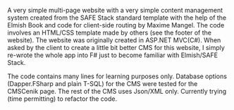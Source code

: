 A very simple multi-page website with a very simple content management system created from the SAFE Stack standard template with the help of the Elmish Book and code for client-side routing by Maxime Mangel. The code involves an HTML/CSS template made by others (see the footer of the website). The website was originally created in ASP.NET MVC(C#). When asked by the client to create a little bit better CMS for this website, I simply re-wrote the whole app into F# just to become familiar with Elmish/SAFE Stack.

The code contains many lines for learning purposes only. Database options (Dapper.FSharp and plain T-SQL) for the CMS were tested for the CMSCenik page. The rest of the CMS uses Json/XML only. Currently trying (time permitting) to refactor the code.
